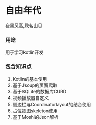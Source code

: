 # 自由年代
夜黑风高,秋名山见


### 用途
用于学习kotlin开发

### 包含知识点
1. Kotlin的基本使用
2. 基于Jsoup的页面爬取
3. 基于SQLite的数据库CURD
4. 视频播放器自定义
5. 侧边栏与Coordinatorlayout的结合使用
6. 占位视图skeleton使用
7. 基于Moshi的Json解析
